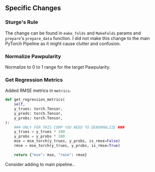 ## Specific Changes

### Sturge's Rule

The change can be found in `make_folds` and `MakeFolds` params and `prepare`'s `prepare_data` function. I did not make this change to the main PyTorch Pipeline as it might cause clutter and confusion. 

### Normalize Pawpularity

Normalize to 0 to 1 range for the target Pawpularity.

### Get Regression Metrics

Added RMSE metrics in `metrics`.

```python
def get_regression_metrics(
    self,
    y_trues: torch.Tensor,
    y_preds: torch.Tensor,
    y_probs: torch.Tensor,
):
    ### ONLY FOR THIS COMP YOU NEED TO DENORMALIZE ###
    y_trues = y_trues * 100
    y_probs = y_probs * 100
    mse = mse_torch(y_trues, y_probs, is_rmse=False)
    rmse = mse_torch(y_trues, y_probs, is_rmse=True)
    
    return {"mse": mse, "rmse": rmse}
```
Consider adding to main pipeline..